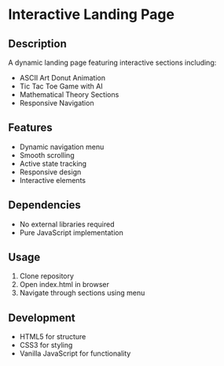 # Interactive Landing Page

## Description
A dynamic landing page featuring interactive sections including:
- ASCII Art Donut Animation
- Tic Tac Toe Game with AI
- Mathematical Theory Sections
- Responsive Navigation

## Features
- Dynamic navigation menu
- Smooth scrolling
- Active state tracking
- Responsive design
- Interactive elements

## Dependencies
- No external libraries required
- Pure JavaScript implementation

## Usage
1. Clone repository
2. Open index.html in browser
3. Navigate through sections using menu

## Development
- HTML5 for structure
- CSS3 for styling
- Vanilla JavaScript for functionality